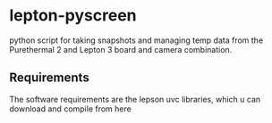 # lepton-pyscreen
python script for taking snapshots and managing temp data from the Purethermal 2 and Lepton 3 board and camera combination.

## Requirements
The software requirements are the lepson uvc libraries, which u can download and compile from here
